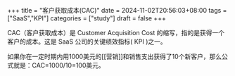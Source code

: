 +++
title = "客户获取成本(CAC)"
date = 2024-11-02T20:56:03+08:00
tags = ["SaaS","KPI"]
categories = ["study"]
draft = false
+++

CAC（客户获取成本）是 Customer Acquisition Cost 的缩写，指的是获得一个客户的成本。这是 SaaS 公司的关键绩效指标( KPI )之一。

如果你在一定时期内用1000美元的[[营销]]和销售支出获得了10个新客户，那么公式就是：CAC=1000/10=100美元。
